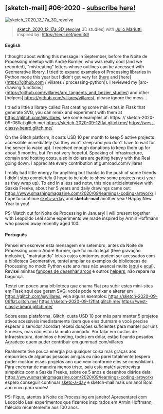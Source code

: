 ## [sketch-mail] #06-2020 - [subscribe here!](/sketch-mail)

![sketch_2020_12_17a_3D_revolve](https://github.com/villares/sketch-a-day/blob/master/2020/sketch_2020_12_17a_3D_revolve/sketch_2020_12_17a_3D_revolve.gif)

> [sketch_2020_12_17a_3D_revolve](https://github.com/villares/sketch-a-day/tree/master/2020/sketch_2020_12_17a_3D_revolve)
> 3D studies] with [Julio Mariutti](http://estudiologos.com.br/projetos/), inspired by: https://seoi.net/peni3d/

#### English

I thought about writing this message in September, before the Noite de Processing meetup with André Burnier, who was really cool (and we recorded), "mistreating" letters whose outlines can be accessed with Geomerative library. I tried to expand examples of Processing libraries in Python mode this year but I didn't get very far ([here](https://github.com/villares/material-aulas/tree/master/exemplos-de-biblibraries) and [here](https://github.com / villares / processing-python)). I reviewed my [arc-drawing functions] (https://github.com/villares/arc_tangents_and_bezier_studies) and other [helpers] https://github.com/villares/villares), please ignore the mess...

I tried a little a library called Flat creating some mini-sites in Flask that generate SVG, you can remix and experiment with them at https://glitch.com/@villares, see some examples at: https: // sketch-2020- 09-06flat.glitch.me/ https://sketch-2020-09-12flat.glitch.me/ https://west-classy-beard.glitch.me/

On the Glitch platform, it costs USD 10 per month to keep 5 active projects accessible immediately (so they won't sleep and you don't have to wait for the server to wake up). I received enough donations to keep them up for about 5 months, but I'm not very hopeful. Speaking of infrastructure, domain and hosting costs, also in dollars are getting heavy with the Real going down. I appreciate every contribution at gumroad.com/villares

I really had little energy for anything but thanks to the push of some friends I didn't stop completely (I hope to be able to show some projects next year as they wrap up). To end in a less sad notw, this nice articleinterview with Saskia Freeke, about her 5 years and daily drawings came out: https://www.smashingmagazine.com/2020/09/learnings-coding-artwork/ I hope to continue [sketc-a-day](https://abav.lugaralgum.com/sketch-a-day) and **sketch-mail** another year! Happy New Year to you!

PS: Watch out for Noite de Processing in January! I will present together with Leopoldo Leal some experiments we made inspired by Armin Hoffmann who passed away recently aged 100.

#### Português

Pensei em escrever esta mensagem em setembro, antes da Noite de Processing com o André Burnier, que foi muito legal (teve gravação inclusive), "matratando" letras cujos contornos podem ser acessados com a biblioteca Geomerative, tentei ampliar os exemplos de bibliotecas de Processing no modo Python este ano mas não avancei muito ([aqui](https://github.com/villares/material-aulas/tree/master/exemplos-de-bibliotecas) e [aqui](https://github.com/villares/processing-python)). Revisei minhas [funçoes de desenhar arcos](https://github.com/villares/arc_tangents_and_bezier_studies) e outros [helpers](https://github.com/villares/villares), não repare na bagunça. 

Testei um pouco uma biblioteca que chama Flat pra subir estes mini-sites em Flask aqui que geram SVG, vocês pode remixar e alterar em https://glitch.com/@villares, veja alguns exemplos: https://sketch-2020-09-06flat.glitch.me/ https://sketch-2020-09-12flat.glitch.me/ https://west-classy-beard.glitch.me/

Sobre essa plataforma, Glitch, custa USD 10 por mês para manter 5 projetos ativos acessíveis imediatamente (sem que eles durmam e você precise esperar o servidor acordar) recebi doações suficientes para manter por uns 5 meses, mas não estou lá muito animado. Por falar em custos de infraestrutura, domínios e hosting, todos em dólar, estão ficando pesados. Agradeço quem puder contribuir em gumroad.com/villares

Realmente tive pouca energia pra qualquer coisa mas graças aos empurrões de algumas pessoas amigas eu não parei totalmente (espero poder mostrar esses projetos ano que vem conforme eles se consolidam). Para encerrar de maneira menos triste, saiu esta matéria/entrevista simpática com a Saskia Freeke, sobre os 5 anos e desenhos diários dela: https://www.smashingmagazine.com/2020/09/learnings-coding-artwork/ espero conseguir continuar [sketc-a-day](https://abav.lugaralgum.com/sketch-a-day) e sketch-mail mais um ano! Bom ano novo para vocês!

PS: Fique, atentos à Noite de Processing em janeiro! Apresentarei com Leopoldo Leal experimentos que fizemos inspirados em Armin Hoffmann, falecido recentemente aos 100 anos.